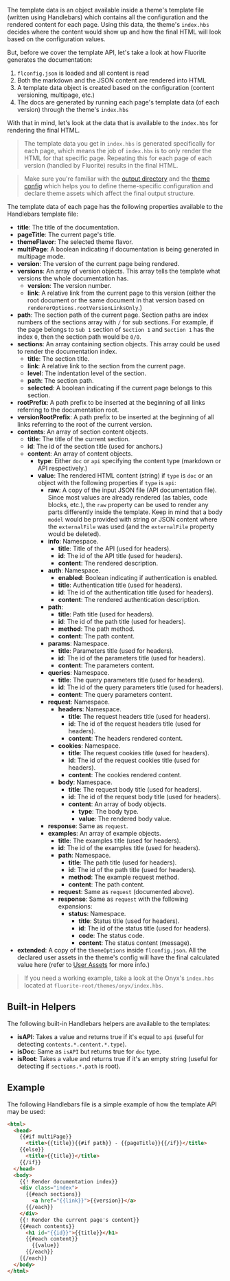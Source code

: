The template data is an object available inside a theme's template file (written using Handlebars) which contains all the configuration and the rendered content for each page. Using this data, the theme's `index.hbs` decides where the content would show up and how the final HTML will look based on the configuration values.

But, before we cover the template API, let's take a look at how Fluorite generates the documentation:
  1. `flconfig.json` is loaded and all content is read
  2. Both the markdown and the JSON content are rendered into HTML
  3. A template data object is created based on the configuration (content versioning, multipage, etc.)
  4. The docs are generated by running each page's template data (of each version) through the theme's `index.hbs`

With that in mind, let's look at the data that is available to the `index.hbs` for rendering the final HTML.

> The template data you get in `index.hbs` is generated specifically for each page, which means the job of `index.hbs` is to only render the HTML for that specific page. Repeating this for each page of each version (handled by Fluorite) results in the final HTML.

> Make sure you're familiar with the [output directory]({{versionRootPrefix}}/project-structure#project-structure-output-directory) and the [theme config]({{versionRootPrefix}}/themes/creating-a-new-theme/theme-configuration) which helps you to define theme-specific configuration and declare theme assets which affect the final output structure.

The template data of each page has the following properties available to the Handlebars template file:

  - **title**: The title of the documentation.
  - **pageTitle**: The current page's title.
  - **themeFlavor**: The selected theme flavor.
  - **multiPage**: A boolean indicating if documentation is being generated in multipage mode.
  - **version**: The version of the current page being rendered.
  - **versions**: An array of version objects. This array tells the template what versions the whole documentation has.
    - **version**: The version number.
    - **link**: A relative link from the current page to this version (either the root document or the same document in that version based on `rendererOptions.rootVersionLinksOnly`.)
  - **path**: The section path of the current page. Section paths are index numbers of the sections array with `/` for sub sections. For example, if the page belongs to `Sub 1` section of `Section 1` and `Section 1` has the index `0`, then the section path would be `0/0`.
  - **sections**: An array containing section objects. This array could be used to render the documentation index.
    - **title**: The section title.
    - **link**: A relative link to the section from the current page.
    - **level**: The indentation level of the section.
    - **path**: The section path.
    - **selected**: A boolean indicating if the current page belongs to this section.
  - **rootPrefix**: A path prefix to be inserted at the beginning of all links referring to the documentation root.
  - **versionRootPrefix**: A path prefix to be inserted at the beginning of all links referring to the root of the current version.
  - **contents**: An array of section content objects.
    - **title**: The title of the current section.
    - **id**: The id of the section title (used for anchors.)
    - **content**: An array of content objects.
      - **type**: Either `doc` or `api` specifying the content type (markdown or API respectively.)
      - **value**: The rendered HTML content (string) if `type` is `doc` or an object with the following properties if `type` is `api`:
        - **raw**: A copy of the input JSON file (API documentation file). Since most values are already rendered (as tables, code blocks, etc.), the `raw` property can be used to render any parts differently inside the template. Keep in mind that a body `model` would be provided with string or JSON content where the `externalFile` was used (and the `externalFile` property would be deleted).
        - **info**: Namespace.
          - **title**: Title of the API (used for headers).
          - **id**: The id of the API title (used for headers).
          - **content**: The rendered description.
        - **auth**: Namespace.
          - **enabled**: Boolean indicating if authentication is enabled.
          - **title**: Authentication title (used for headers).
          - **id**: The id of the authentication title (used for headers).
          - **content**: The rendered authentication description.
        - **path**:
          - **title**: Path title (used for headers).
          - **id**: The id of the path title (used for headers).
          - **method**: The path method.
          - **content**: The path content.
        - **params**: Namespace.
          - **title**: Parameters title (used for headers).
          - **id**: The id of the parameters title (used for headers).
          - **content**: The parameters content.
        - **queries**: Namespace.
          - **title**: The query parameters title (used for headers).
          - **id**: The id of the query parameters title (used for headers).
          - **content**: The query parameters content.
        - **request**: Namespace.
          - **headers**: Namespace.
            - **title**: The request headers title (used for headers).
            - **id**: The id of the request headers title (used for headers).
            - **content**: The headers rendered content.
          - **cookies**: Namespace.
            - **title**: The request cookies title (used for headers).
            - **id**: The id of the request cookies title (used for headers).
            - **content**: The cookies rendered content.
          - **body**: Namespace.
            - **title**: The request body title (used for headers).
            - **id**: The id of the request body title (used for headers).
            - **content**: An array of body objects.
              - **type**: The body type.
              - **value**: The rendered body value.
        - **response**: Same as `request`.
        - **examples**: An array of example objects.
          - **title**: The examples title (used for headers).
          - **id**: The id of the examples title (used for headers).
          - **path**: Namespace.
            - **title**: The path title (used for headers).
            - **id**: The id of the path title (used for headers).
            - **method**: The example request method.
            - **content**: The path content.
          - **request**: Same as `request` (documented above).
          - **response**: Same as `request` with the following expansions:
            - **status**: Namespace.
              - **title**: Status title (used for headers).
              - **id**: The id of the status title (used for headers).
              - **code**: The status code.
              - **content**: The status content (message).
  - **extended**: A copy of the `themeOptions` inside `flconfig.json`. All the declared user assets in the theme's config will have the final calculated value here (refer to [User Assets]({{versionRootPrefix}}/themes/creating-a-new-theme/theme-assets#user-assets) for more info.)

> If you need a working example, take a look at the Onyx's `index.hbs` located at `fluorite-root/themes/onyx/index.hbs`.

## Built-in Helpers

The following built-in Handlebars helpers are available to the templates:
  - **isAPI**: Takes a value and returns true if it's equal to `api` (useful for detecting `contents.*.content.*.type`).
  - **isDoc**: Same as `isAPI` but returns true for `doc` type.
  - **isRoot**: Takes a value and returns true if it's an empty string (useful for detecting if `sections.*.path` is root).

## Example

The following Handlebars file is a simple example of how the template API may be used:

```html
<html>
  <head>
    {{#if multiPage}}
      <title>{{title}}{{#if path}} - {{pageTitle}}{{/if}}</title>
    {{else}}
      <title>{{title}}</title>
    {{/if}}
  </head>
  <body>
    {{! Render documentation index}}
    <div class="index">
      {{#each sections}}
        <a href="{{link}}">{{version}}</a>
      {{/each}}
    </div>
    {{! Render the current page's content}}
    {{#each contents}}
      <h1 id="{{id}}">{{title}}</h1>
      {{#each content}}
        {{value}}
      {{/each}}
    {{/each}}
  </body>
</html>
```
